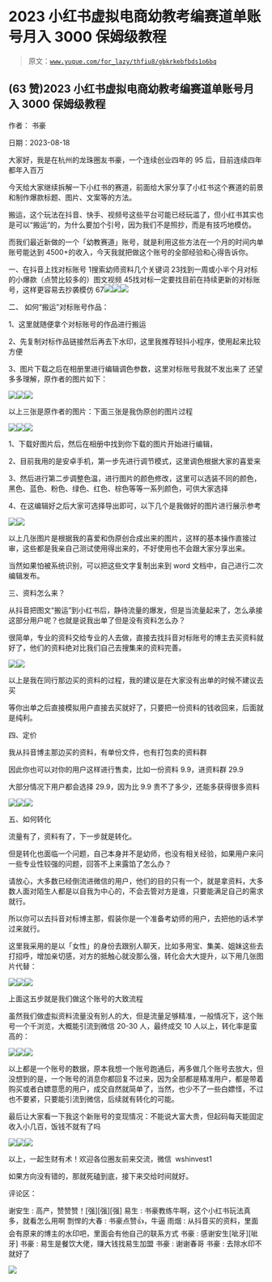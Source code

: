 # 2023 小红书虚拟电商幼教考编赛道单账号月入 3000 保姆级教程

> 原文：[`www.yuque.com/for_lazy/thfiu8/gbkrkebfbds1o6bq`](https://www.yuque.com/for_lazy/thfiu8/gbkrkebfbds1o6bq)



## (63 赞)2023 小红书虚拟电商幼教考编赛道单账号月入 3000 保姆级教程 

作者： 书豪 

日期：2023-08-18 

大家好，我是在杭州的龙珠圈友书豪，一个连续创业四年的 95 后，目前连续四年都年入百万 

今天给大家继续拆解一下小红书的赛道，前面给大家分享了小红书这个赛道的前景和制作爆款标题、图片、文案等的方法。 

搬运，这个玩法在抖音、快手、视频号这些平台可能已经玩滥了，但小红书其实也是可以“搬运“的，为什么要加个引号，因为我们不是照抄，而是有技巧地模仿。 

而我们最近新做的一个「幼教赛道」账号，就是利用这些方法在一个月的时间内单账号能达到 4500+的收入，今天我就把做这个账号的全部经验和心得告诉你。 

一、在抖音上找对标账号 <ne-oli index-type="0"><ne-oli-i>1</ne-oli-i><ne-oli-c class="ne-oli-content" id="ue7c6aaff" data-lake-id="ue7c6aaff">搜索幼师资料几个关键词</ne-oli-c></ne-oli> <ne-oli index-type="0"><ne-oli-i>2</ne-oli-i></ne-oli><ne-oli index-type="0"><ne-oli-i>3</ne-oli-i><ne-oli-c class="ne-oli-content" id="uefddbf42" data-lake-id="uefddbf42">找到一周或小半个月对标的小爆款（点赞比较多的）图文视频</ne-oli-c></ne-oli> <ne-oli index-type="0"><ne-oli-i>4</ne-oli-i></ne-oli><ne-oli index-type="0"><ne-oli-i>5</ne-oli-i><ne-oli-c class="ne-oli-content" id="uef736733" data-lake-id="uef736733">找对标一定要找目前在持续更新的对标账号，这样更容易去抄袭模仿</ne-oli-c></ne-oli> <ne-oli index-type="0"><ne-oli-i>6</ne-oli-i></ne-oli><ne-oli index-type="0"><ne-oli-i>7</ne-oli-i><ne-oli-c class="ne-oli-content" id="u2a635c9b" data-lake-id="u2a635c9b">![](img/c7c0d64067a0a1e0b54fbacc337024a0.png)![](img/41d5acd43241a12d55832bae069293d7.png)![](img/4eb6da615366a730ddcf44fb233a0a1f.png)</ne-oli-c></ne-oli> 

二、 如何“搬运”对标账号作品： 

1、这里就随便拿个对标账号的作品进行搬运 

2、先复制对标作品链接然后再去下水印，这里我推荐轻抖小程序，使用起来比较方便 

3、图片下载之后在相册里进行编辑调色参数，这里对标账号我就不发出来了 还望多多理解，原作者的图片如下： 

![](img/5585255f295c77eaa762fbf6d2691032.png)![](img/c872361ec2aa9f48c0e89c5848907c0f.png)![](img/c522b518b25f4ef2936cc766c56bc04f.png) 

以上三张是原作者的图片：下面三张是我伪原创的图片过程 

![](img/89e8e80d298e9fb8ed551101c0bd05a2.png)![](img/2ebf91cb688b809614c1895333af3495.png)![](img/9c11e97815cb85bcfd9b5f064a0881c1.png) 

1、下载好图片后，然后在相册中找到你下载的图片开始进行编辑， 

2、目前我用的是安卓手机，第一步先进行调节模式，这里调色根据大家的喜爱来 

3、然后进行第二步调整色温，进行图片的颜色修改，这里可以选装不同的颜色，黑色、蓝色、粉色、绿色、红色、棕色等等一系列颜色，可供大家选择 

4、在这编辑好之后大家可选择导出即可，以下几个是我做好的图片进行展示参考 

![](img/46c9282bb0a5afba6f614526e87ed791.png)![](img/c522b518b25f4ef2936cc766c56bc04f.png) 

以上几张图片是根据我的喜爱和伪原创合成出来的图片，这样的基本操作直接过审，这些都是我亲自己测试使用得出来的，不好使用也不会跟大家分享出来。 

当然如果怕被系统识别，可以把这些文字复制出来到 word 文档中，自己进行二次编辑发布。 

三、资料怎么来？ 

从抖音把图文“搬运”到小红书后，静待流量的爆发，但是当流量起来了，怎么承接这部分用户呢？也就是说我出单了但是没有资料怎么办？ 

很简单，专业的资料交给专业的人去做，直接去找抖音对标账号的博主去买资料就好了，他们的资料绝对比我们自己去搜集来的资料完善。 

![](img/d31f87782b254ed5a9ecc7cf77be520f.png)![](img/a4519a1f29e4779ab9535bfe7f7fca73.png) 

以上是我在同行那边买的资料的过程，我的建议是在大家没有出单的时候不建议去买 

等你出单之后直接模拟用户直接去买就好了，只要把一份资料的钱收回来，后面就是纯利。 

四、定价 

我从抖音博主那边买的资料，有单份文件，也有打包卖的资料群 

因此你也可以对你的用户这样进行售卖，比如一份资料 9.9，进资料群 29.9 

大部分情况下用户都会选择 29.9，因为比 9.9 贵不了多少，还能多获得很多资料 

![](img/f8a71f28d965f81b353c811e0a23329d.png)![](img/3ea9c8f0bd0181aa63b4c976a73c95ab.png)![](img/ed8232e5fc0fd8063957172f12bd5e9a.png) 

五、如何转化 

流量有了，资料有了，下一步就是转化。 

但是转化也面临一个问题，自己本身并不是幼师，也没有相关经验，如果用户来问一些专业性较强的问题，回答不上来露馅了怎么办？ 

请放心，大多数已经倒流进微信的用户，他们的目的只有一个，就是拿资料，大多数人面对陌生人都是以自我为中心的，不会去管对方是谁，只要能满足自己的需求就行。 

所以你可以去抖音对标博主那，假装你是一个准备考幼师的用户，去把他的话术学过来就行。 

这里我采用的是以「女性」的身份去跟别人聊天，比如多用宝、集美、姐妹这些去打招呼，增加亲切感，对方的抵触心就没那么强，转化会大大提升，以下用几张图片代替： 

![](img/f25192466e68c2015176322b6e516f43.png)![](img/0065f415352f01bfd6f9757d36bc7fbe.png)![](img/2a5b8ce5f132296136133c7fc4d59c32.png) 

上面这五步就是我们做这个账号的大致流程 

虽然我们做虚拟资料流量没有别人的大，但是流量足够精准，一般情况下，这个账号一个千浏览，大概能引流到微信 20-30 人，最终成交 10 人以上，转化率是蛮高的： 

![](img/90f2a6dbf50f27c7fc80fe9efedae889.png)![](img/d438db093eb833bd7c2e71bdd99f911e.png)![](img/7d2846be03901de87c5e23526ed1cd47.png) 

以上都是一个账号的数据，原本我想一个账号跑通后，再多做几个账号去放大，但没想到的是，一个账号的消息你都回复不过来，因为全部都是精准用户，都是带着购买或者白嫖意愿的用户，成交自然就简单了，当然，也少不了一些白嫖怪，不过也不要紧，只要能引流到微信，后续就有转化的可能。 

最后让大家看一下我这个新账号的变现情况：不能说大富大贵，但起码每天能固定收入小几百，饭钱不就有了吗 

![](img/a964d0671cb286feceecb20727912f37.png)![](img/55395d981fd6c159bd7616fe4c6251ac.png)![](img/af6d675720725583a99d59da5df47aaa.png) 

以上，一起生财有术！欢迎各位圈友前来交流，微信  wshinvest1 

如果方向没有错的，那就死磕到底，接下来交给时间就好。 

评论区： 

谢安生 : 高产，赞赞赞！[强][强][强] 易生 : 书豪教练牛啊，这个小红书玩法真多，就看怎么用啊 剽悍的大春 : 书豪点赞👍，牛逼 雨烟 : 从抖音买的资料，里面会有原来的博主的水印吧，里面会有他自己的联系方式 书豪 : 感谢安生[呲牙][呲牙] 书豪 : 易生是餐饮大佬，赚大钱找易生加盟 书豪 : 谢谢春哥 书豪 : 去除水印不就好了 

![](img/894d30a529e7c37bcd3392323c99941c.png) 